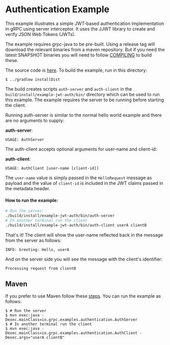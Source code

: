 Authentication Example
==============================================

This example illustrates a simple JWT-based authentication implementation in gRPC using
 server interceptor. It uses the JJWT library to create and verify JSON Web Tokens (JWTs).

The example requires grpc-java to be pre-built. Using a release tag will download the relevant binaries
from a maven repository. But if you need the latest SNAPSHOT binaries you will need to follow
[COMPILING](../../COMPILING.md) to build these.

The source code is [here](src/main/java/io/grpc/examples/jwtauth). 
To build the example, run in this directory:
```
$ ../gradlew installDist
```
The build creates scripts `auth-server` and `auth-client` in the `build/install/example-jwt-auth/bin/` directory 
which can be used to run this example. The example requires the server to be running before starting the
client.

Running auth-server is similar to the normal hello world example and there are no arguments to supply:

**auth-server**:

```text
USAGE: AuthServer
```

The auth-client accepts optional arguments for user-name and client-id:

**auth-client**:

```text
USAGE: AuthClient [user-name [client-id]]
```

The `user-name` value is simply passed in the `HelloRequest` message as payload and the value of
`client-id` is included in the JWT claims passed in the metadata header.


#### How to run the example:

```bash
# Run the server:
./build/install/example-jwt-auth/bin/auth-server
# In another terminal run the client
./build/install/example-jwt-auth/bin/auth-client userA clientB
```

That's it! The client will show the user-name reflected back in the message from the server as follows:
```
INFO: Greeting: Hello, userA
```

And on the server side you will see the message with the client's identifier:
```
Processing request from clientB
```

## Maven

If you prefer to use Maven follow these [steps](../README.md#maven). You can run the example as follows:

```
$ # Run the server
$ mvn exec:java -Dexec.mainClass=io.grpc.examples.authentication.AuthServer
$ # In another terminal run the client
$ mvn exec:java -Dexec.mainClass=io.grpc.examples.authentication.AuthClient -Dexec.args="userA clientB"
```
